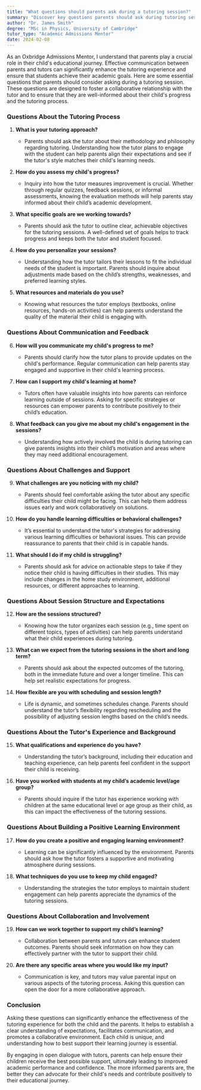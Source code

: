 ```yaml
---
title: "What questions should parents ask during a tutoring session?"
summary: "Discover key questions parents should ask during tutoring sessions to enhance their child's learning and ensure effective communication with tutors."
author: "Dr. James Smith"
degree: "MSc in Physics, University of Cambridge"
tutor_type: "Academic Admissions Mentor"
date: 2024-02-08
---
```


As an Oxbridge Admissions Mentor, I understand that parents play a crucial role in their child's educational journey. Effective communication between parents and tutors can significantly enhance the tutoring experience and ensure that students achieve their academic goals. Here are some essential questions that parents should consider asking during a tutoring session. These questions are designed to foster a collaborative relationship with the tutor and to ensure that they are well-informed about their child's progress and the tutoring process.

### Questions About the Tutoring Process

1. **What is your tutoring approach?**
   - Parents should ask the tutor about their methodology and philosophy regarding tutoring. Understanding how the tutor plans to engage with the student can help parents align their expectations and see if the tutor's style matches their child's learning needs.

2. **How do you assess my child's progress?**
   - Inquiry into how the tutor measures improvement is crucial. Whether through regular quizzes, feedback sessions, or informal assessments, knowing the evaluation methods will help parents stay informed about their child’s academic development.

3. **What specific goals are we working towards?**
   - Parents should ask the tutor to outline clear, achievable objectives for the tutoring sessions. A well-defined set of goals helps to track progress and keeps both the tutor and student focused.

4. **How do you personalize your sessions?**
   - Understanding how the tutor tailors their lessons to fit the individual needs of the student is important. Parents should inquire about adjustments made based on the child’s strengths, weaknesses, and preferred learning styles.

5. **What resources and materials do you use?**
   - Knowing what resources the tutor employs (textbooks, online resources, hands-on activities) can help parents understand the quality of the material their child is engaging with.

### Questions About Communication and Feedback

6. **How will you communicate my child's progress to me?**
   - Parents should clarify how the tutor plans to provide updates on the child's performance. Regular communication can help parents stay engaged and supportive in their child's learning process.

7. **How can I support my child's learning at home?**
   - Tutors often have valuable insights into how parents can reinforce learning outside of sessions. Asking for specific strategies or resources can empower parents to contribute positively to their child’s education.

8. **What feedback can you give me about my child's engagement in the sessions?**
   - Understanding how actively involved the child is during tutoring can give parents insights into their child’s motivation and areas where they may need additional encouragement.

### Questions About Challenges and Support

9. **What challenges are you noticing with my child?**
   - Parents should feel comfortable asking the tutor about any specific difficulties their child might be facing. This can help them address issues early and work collaboratively on solutions.

10. **How do you handle learning difficulties or behavioral challenges?**
    - It’s essential to understand the tutor's strategies for addressing various learning difficulties or behavioral issues. This can provide reassurance to parents that their child is in capable hands.

11. **What should I do if my child is struggling?**
    - Parents should ask for advice on actionable steps to take if they notice their child is having difficulties in their studies. This may include changes in the home study environment, additional resources, or different approaches to learning.

### Questions About Session Structure and Expectations

12. **How are the sessions structured?**
    - Knowing how the tutor organizes each session (e.g., time spent on different topics, types of activities) can help parents understand what their child experiences during tutoring.

13. **What can we expect from the tutoring sessions in the short and long term?**
    - Parents should ask about the expected outcomes of the tutoring, both in the immediate future and over a longer timeline. This can help set realistic expectations for progress.

14. **How flexible are you with scheduling and session length?**
    - Life is dynamic, and sometimes schedules change. Parents should understand the tutor’s flexibility regarding rescheduling and the possibility of adjusting session lengths based on the child’s needs.

### Questions About the Tutor's Experience and Background

15. **What qualifications and experience do you have?**
    - Understanding the tutor’s background, including their education and teaching experience, can help parents feel confident in the support their child is receiving.

16. **Have you worked with students at my child’s academic level/age group?**
    - Parents should inquire if the tutor has experience working with children at the same educational level or age group as their child, as this can impact the effectiveness of the tutoring sessions.

### Questions About Building a Positive Learning Environment

17. **How do you create a positive and engaging learning environment?**
    - Learning can be significantly influenced by the environment. Parents should ask how the tutor fosters a supportive and motivating atmosphere during sessions.

18. **What techniques do you use to keep my child engaged?**
    - Understanding the strategies the tutor employs to maintain student engagement can help parents appreciate the dynamics of the tutoring sessions.

### Questions About Collaboration and Involvement

19. **How can we work together to support my child’s learning?**
    - Collaboration between parents and tutors can enhance student outcomes. Parents should seek information on how they can effectively partner with the tutor to support their child.

20. **Are there any specific areas where you would like my input?**
    - Communication is key, and tutors may value parental input on various aspects of the tutoring process. Asking this question can open the door for a more collaborative approach.

### Conclusion

Asking these questions can significantly enhance the effectiveness of the tutoring experience for both the child and the parents. It helps to establish a clear understanding of expectations, facilitates communication, and promotes a collaborative environment. Each child is unique, and understanding how to best support their learning journey is essential.

By engaging in open dialogue with tutors, parents can help ensure their children receive the best possible support, ultimately leading to improved academic performance and confidence. The more informed parents are, the better they can advocate for their child's needs and contribute positively to their educational journey.
    